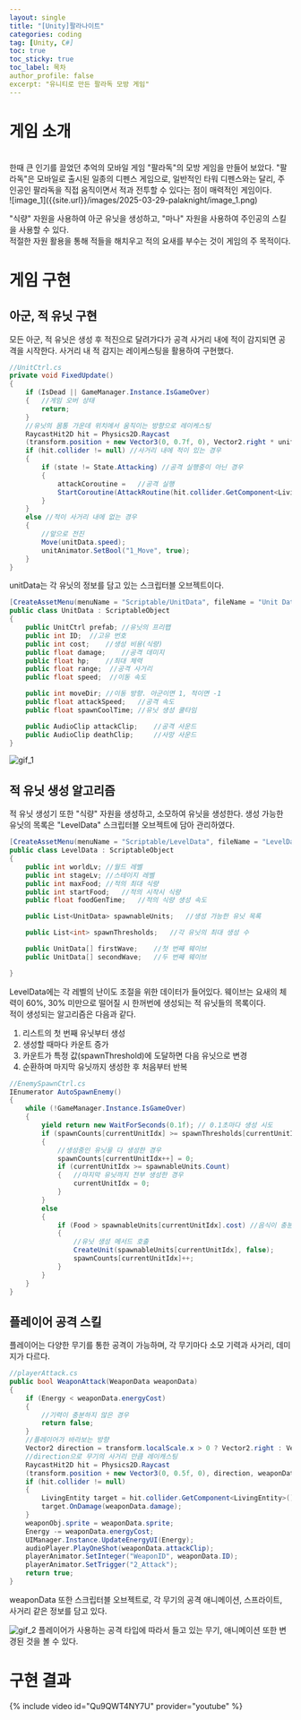 ```yaml
---
layout: single
title: "[Unity]팔라나이트"
categories: coding
tag: [Unity, C#]
toc: true
toc_sticky: true
toc_label: 목차
author_profile: false
excerpt: "유니티로 만든 팔라독 모방 게임"
---
```


# 게임 소개

<br/>
한때 큰 인기를 끌었던 추억의 모바일 게임 "팔라독"의 모방 게임을 만들어 보았다.
"팔라독"은 모바일로 출시된 일종의 디펜스 게임으로, 일반적인 타워 디펜스와는 달리, 주인공인 팔라독을 직접 움직이면서 적과 전투할 수 있다는 점이 매력적인 게임이다.

<br/>
![image_1]({{site.url}}/images/2025-03-29-palaknight/image_1.png)

"식량" 자원을 사용하여 아군 유닛을 생성하고, "마나" 자원을 사용하여 주인공의 스킬을 사용할 수 있다. <br/>
적절한 자원 활용을 통해 적들을 해치우고 적의 요새를 부수는 것이 게임의 주 목적이다.

# 게임 구현

## 아군, 적 유닛 구현

모든 아군, 적 유닛은 생성 후 적진으로 달려가다가 공격 사거리 내에 적이 감지되면 공격을 시작한다.
사거리 내 적 감지는 레이케스팅을 활용하여 구현했다.

```c#
//UnitCtrl.cs
private void FixedUpdate()
{
    if (IsDead || GameManager.Instance.IsGameOver)
    {   //게임 오버 상태
        return;
    }
    //유닛의 몸통 가운데 위치에서 움직이는 방향으로 레이케스팅
    RaycastHit2D hit = Physics2D.Raycast
    (transform.position + new Vector3(0, 0.7f, 0), Vector2.right * unitData.moveDir, unitData.range, enemyLayer);
    if (hit.collider != null) //사거리 내에 적이 있는 경우
    {
        if (state != State.Attacking) //공격 실행중이 아닌 경우
        {
            attackCoroutine =   //공격 실행
            StartCoroutine(AttackRoutine(hit.collider.GetComponent<LivingEntity>()));
        }
    }
    else //적이 사거리 내에 없는 경우
    {
        //앞으로 전진
        Move(unitData.speed);
        unitAnimator.SetBool("1_Move", true);
    }
}
```

unitData는 각 유닛의 정보를 담고 있는 스크립터블 오브젝트이다.

```c#
[CreateAssetMenu(menuName = "Scriptable/UnitData", fileName = "Unit Data")]
public class UnitData : ScriptableObject
{
    public UnitCtrl prefab; //유닛의 프리팹
    public int ID;  //고유 번호
    public int cost;    //생성 비용(식량)
    public float damage;    //공격 데미지
    public float hp;    //최대 체력
    public float range;  //공격 사거리
    public float speed;  //이동 속도

    public int moveDir; //이동 방향. 아군이면 1, 적이면 -1
    public float attackSpeed;   //공격 속도
    public float spawnCoolTime; //유닛 생성 쿨타임

    public AudioClip attackClip;    //공격 사운드
    public AudioClip deathClip;     //사망 사운드
}
```

![gif_1]({{site.url}}/images/2025-03-29-palaknight/unitCtrl.gif)

## 적 유닛 생성 알고리즘

적 유닛 생성기 또한 "식량" 자원을 생성하고, 소모하여 유닛을 생성한다. 생성 가능한 유닛의 목록은 "LevelData" 스크립터블 오브젝트에 담아 관리하였다.

```c#
[CreateAssetMenu(menuName = "Scriptable/LevelData", fileName = "LevelData")]
public class LevelData : ScriptableObject
{
    public int worldLv; //월드 레벨
    public int stageLv; //스테이지 레벨
    public int maxFood; //적의 최대 식량
    public int startFood;   //적의 시작시 식량
    public float foodGenTime;   //적의 식량 생성 속도

    public List<UnitData> spawnableUnits;   //생성 가능한 유닛 목록

    public List<int> spawnThresholds;   //각 유닛의 최대 생성 수

    public UnitData[] firstWave;    //첫 번째 웨이브
    public UnitData[] secondWave;   //두 번째 웨이브

}
```

LevelData에는 각 레벨의 난이도 조절을 위한 데이터가 들어있다. 웨이브는 요새의 체력이 60%, 30% 미만으로 떨어질 시 한꺼번에 생성되는 적 유닛들의 목록이다.
<br/>
적이 생성되는 알고리즘은 다음과 같다.

1. 리스트의 첫 번째 유닛부터 생성
2. 생성할 때마다 카운트 증가
3. 카운트가 특정 값(spawnThreshold)에 도달하면 다음 유닛으로 변경
4. 순환하며 마지막 유닛까지 생성한 후 처음부터 반복

```c#
//EnemySpawnCtrl.cs
IEnumerator AutoSpawnEnemy()
{
    while (!GameManager.Instance.IsGameOver)
    {
        yield return new WaitForSeconds(0.1f); // 0.1초마다 생성 시도
        if (spawnCounts[currentUnitIdx] >= spawnThresholds[currentUnitIdx])
        {
            //생성중인 유닛을 다 생성한 경우
            spawnCounts[currentUnitIdx++] = 0;
            if (currentUnitIdx >= spawnableUnits.Count)
            {   //마지막 유닛까지 전부 생성한 경우
                currentUnitIdx = 0;
            }
        }
        else
        {
            if (Food > spawnableUnits[currentUnitIdx].cost) //음식이 충분한 경우
            {
                //유닛 생성 메서드 호출
                CreateUnit(spawnableUnits[currentUnitIdx], false);
                spawnCounts[currentUnitIdx]++;
            }
        }
    }
}
```

## 플레이어 공격 스킬

플레이어는 다양한 무기를 통한 공격이 가능하며, 각 무기마다 소모 기력과 사거리, 데미지가 다르다.

```c#
//playerAttack.cs
public bool WeaponAttack(WeaponData weaponData)
{
    if (Energy < weaponData.energyCost)
    {
        //기력이 충분하지 않은 경우
        return false;
    }
    //플레이어가 바라보는 방향
    Vector2 direction = transform.localScale.x > 0 ? Vector2.right : Vector2.left;
    //direction으로 무기의 사거리 만큼 레이캐스팅
    RaycastHit2D hit = Physics2D.Raycast
    (transform.position + new Vector3(0, 0.5f, 0), direction, weaponData.range, enemyLayer);
    if (hit.collider != null)
    {
        LivingEntity target = hit.collider.GetComponent<LivingEntity>();
        target.OnDamage(weaponData.damage);
    }
    weaponObj.sprite = weaponData.sprite;
    Energy -= weaponData.energyCost;
    UIManager.Instance.UpdateEnergyUI(Energy);
    audioPlayer.PlayOneShot(weaponData.attackClip);
    playerAnimator.SetInteger("WeaponID", weaponData.ID);
    playerAnimator.SetTrigger("2_Attack");
    return true;
}
```

weaponData 또한 스크립터블 오브젝트로, 각 무기의 공격 애니메이션, 스프라이트, 사거리 같은 정보를 담고 있다.

![gif_2]({{site.url}}/images/2025-03-29-palaknight/playerAttack.gif)
플레이어가 사용하는 공격 타입에 따라서 들고 있는 무기, 애니메이션 또한 변경된 것을 볼 수 있다.

# 구현 결과

{% include video id="Qu9QWT4NY7U" provider="youtube" %}
